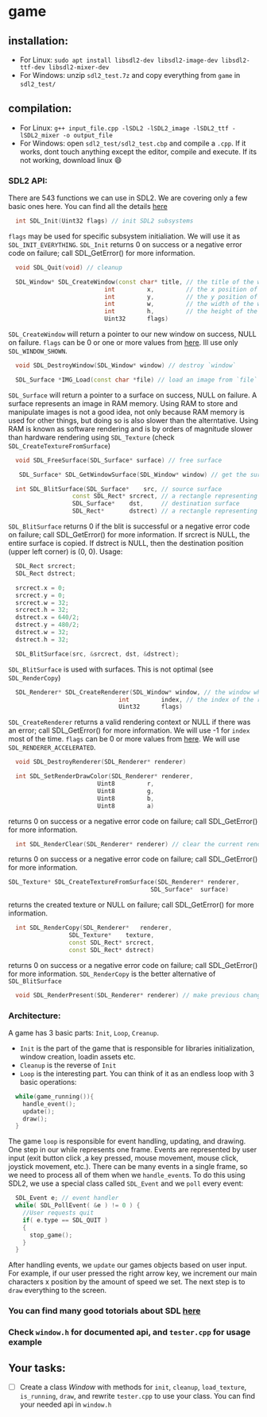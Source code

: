 # game

## installation:
  * For Linux: `sudo apt install libsdl2-dev libsdl2-image-dev libsdl2-ttf-dev libsdl2-mixer-dev`
  * For Windows: unzip `sdl2_test.7z` and copy everything from `game` in `sdl2_test/`
  
## compilation:
  * For Linux: `g++ input_file.cpp -lSDL2 -lSDL2_image -lSDL2_ttf -lSDL2_mixer -o output_file`
  * For Windows: open `sdl2_test/sdl2_test.cbp` and compile a `.cpp`. If it works, dont touch anything except the editor, compile and execute. If its not working, download linux :smile:
  
### SDL2 API:
  There are 543 functions we can use in SDL2. We are covering only a few basic ones here. You can find all the details [here](https://wiki.libsdl.org/APIByCategory)
  
  ```C++
    int SDL_Init(Uint32 flags) // init SDL2 subsystems
  ```
  `flags` may be used for specific subsystem initialiation. We will use it as `SDL_INIT_EVERYTHING`.
  `SDL_Init` returns 0 on success or a negative error code on failure; call SDL_GetError() for more information. 
  
  ```C++
    void SDL_Quit(void) // cleanup
  ```
  
  ```C++
    SDL_Window* SDL_CreateWindow(const char* title, // the title of the window
                             int         x,         // the x position of the window, SDL_WINDOWPOS_CENTERED, or SDL_WINDOWPOS_UNDEFINED
                             int         y,         // the y position of the window, SDL_WINDOWPOS_CENTERED, or SDL_WINDOWPOS_UNDEFINED
                             int         w,         // the width of the window, in screen coordinates
                             int         h,         // the height of the window, in screen coordinates
                             Uint32      flags)
  ```
  `SDL_CreateWindow` will return a pointer to our new window on success, NULL on failure.
  `flags` can be 0 or one or more values from [here](https://wiki.libsdl.org/SDL_WindowFlags). Ill use only `SDL_WINDOW_SHOWN`.
  
  ```C++
    void SDL_DestroyWindow(SDL_Window* window) // destroy `window`
  ```
  
  ```C++
    SDL_Surface *IMG_Load(const char *file) // load an image from `file` (path to image)
  ```
   `SDL_Surface` will return a pointer to a surface on success, NULL on failure.
   A surface represents an image in RAM memory. Using RAM to store and manipulate images is not a good idea, not only because RAM memory is used for other things, but doing so is also slower than the alterntative. Using RAM is known as software rendering and is by orders of magnitude slower than hardware rendering using `SDL_Texture` (check `SDL_CreateTextureFromSurface`)
   
  ```C++
    void SDL_FreeSurface(SDL_Surface* surface) // free surface
  ```
  
  ```C++
     SDL_Surface* SDL_GetWindowSurface(SDL_Window* window) // get the surface of our window
  ```
  
  ```C++
    int SDL_BlitSurface(SDL_Surface*    src, // source surface
                    const SDL_Rect* srcrect, // a rectangle representing the part of the src surface we want to blit from
                    SDL_Surface*    dst,     // destination surface
                    SDL_Rect*       dstrect) // a rectangle representing the part of the dst surface we want to blit to
  ```
  `SDL_BlitSurface` returns 0 if the blit is successful or a negative error code on failure; call SDL_GetError() for more information. 
  If srcrect is NULL, the entire surface is copied. If dstrect is NULL, then the destination position (upper left corner) is (0, 0). 
  Usage:
  ```C++
    SDL_Rect srcrect;
    SDL_Rect dstrect;

    srcrect.x = 0;
    srcrect.y = 0;
    srcrect.w = 32;
    srcrect.h = 32;
    dstrect.x = 640/2;
    dstrect.y = 480/2;
    dstrect.w = 32;
    dstrect.h = 32;

    SDL_BlitSurface(src, &srcrect, dst, &dstrect);
  ```
  `SDL_BlitSurface` is used with surfaces. This is not optimal (see `SDL_RenderCopy`)
  
  ```C++
    SDL_Renderer* SDL_CreateRenderer(SDL_Window* window, // the window where rendering is displayed
                                 int         index, // the index of the rendering driver to initialize, or -1 to initialize the first one supporting the requested flags (we will use -1)
                                 Uint32      flags)
  ```
  `SDL_CreateRenderer` returns a valid rendering context or NULL if there was an error; call SDL_GetError() for more information.
  We will use -1 for `index` most of the time.
  `flags` can be 0 or more values from [here](https://wiki.libsdl.org/SDL_RendererFlags). We will use `SDL_RENDERER_ACCELERATED`.
  
  ```C++
    void SDL_DestroyRenderer(SDL_Renderer* renderer)
  ```
  
  
  ```C++
    int SDL_SetRenderDrawColor(SDL_Renderer* renderer,
                           Uint8         r,
                           Uint8         g,
                           Uint8         b,
                           Uint8         a)
  ```
  returns 0 on success or a negative error code on failure; call SDL_GetError() for more information. 
  
  
  ```C++
    int SDL_RenderClear(SDL_Renderer* renderer) // clear the current rendering target with the drawing color. 
  ```
  returns 0 on success or a negative error code on failure; call SDL_GetError() for more information. 
  
  ```C++
  SDL_Texture* SDL_CreateTextureFromSurface(SDL_Renderer* renderer,
                                          SDL_Surface*  surface)
  ```
 returns the created texture or NULL on failure; call SDL_GetError() for more information. 
  
  ```C++
    int SDL_RenderCopy(SDL_Renderer*   renderer,
                   SDL_Texture*    texture,
                   const SDL_Rect* srcrect,
                   const SDL_Rect* dstrect)
  ```
  returns 0 on success or a negative error code on failure; call SDL_GetError() for more information. `SDL_RenderCopy` is the better alternative of `SDL_BlitSurface`
  
  ```C++
    void SDL_RenderPresent(SDL_Renderer* renderer) // make previous changes to `renderer` visible
  ```
   
  
### Architecture:
  A game has 3 basic parts: `Init`, `Loop`, `Creanup`. 
  * `Init` is the part of the game that is responsible for libraries initialization, window creation, loadin assets etc. 
  * `Cleanup` is the reverse of `Init`
  * `Loop` is the interesting part. You can think of it as an endless loop with 3 basic operations:
  ```C++
    while(game_running()){
      handle_event();
      update();
      draw();
    }
  ```
  The game `loop` is responsible for event handling, updating, and drawing. One step in our while represents one frame. Events are represented by user input (exit button click ,a key pressed, mouse movement, mouse click, joystick movement, etc.). There can be many events in a single frame, so we need to process all of them when we `handle_event`s. To do this using SDL2, we use a special class called `SDL_Event` and we `poll` every event:
  ```C++
    SDL_Event e; // event handler
    while( SDL_PollEvent( &e ) != 0 ) { 
      //User requests quit 
      if( e.type == SDL_QUIT ) 
      { 
        stop_game(); 
      } 
    }
  ```
  After handling events, we `update` our games objects based on user input. For example, if our user pressed the right arrow key, we increment our main characters x position by the amount of speed we set.
  The next step is to `draw` everything to the screen.
  
  
### You can find many good totorials about SDL [here](http://lazyfoo.net/tutorials/SDL/index.php)
### Check `window.h` for documented api, and `tester.cpp` for usage example

## Your tasks:
  - [ ] Create a class _Window_ with methods for `init`, `cleanup`, `load_texture`, `is_running`, `draw`, and rewrite `tester.cpp` to use your class. You can find your needed api in `window.h`
